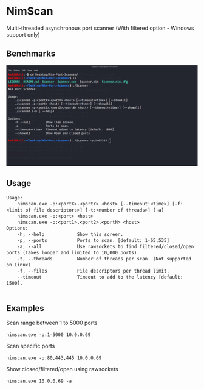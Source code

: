# NimScan
Multi-threaded asynchronous port scanner (With filtered option - Windows support only)

## Benchmarks
![](gif/Scanner.gif)

## Usage
```shell
Usage:
    nimscan.exe -p:<portX>-<portY> <host> [--timeout:<time>] [-f:<limit of file descriptors>] [-t:<number of threads>] [-a]
    nimscan.exe -p:<port> <host>
    nimscan.exe -p:<port1>,<port2>,<portN> <host>
Options:
    -h, --help            Show this screen.
    -p, --ports           Ports to scan. [default: 1-65,535]
    -a, --all             Use rawsockets to find filtered/closed/open ports (Takes longer and limited to 10,000 ports).       
    -t, --threads         Number of threads per scan. (Not supported on Linux)
    -f, --files           File descriptors per thread limit.
    --timeout             Timeout to add to the latency [default: 1500].
    
```
## Examples
Scan range between 1 to 5000 ports

```shell
nimscan.exe -p:1-5000 10.0.0.69
```

Scan specific ports
```shell
nimscan.exe -p:80,443,445 10.0.0.69
```

Show closed/filtered/open using rawsockets
```shell
nimscan.exe 10.0.0.69 -a
```
